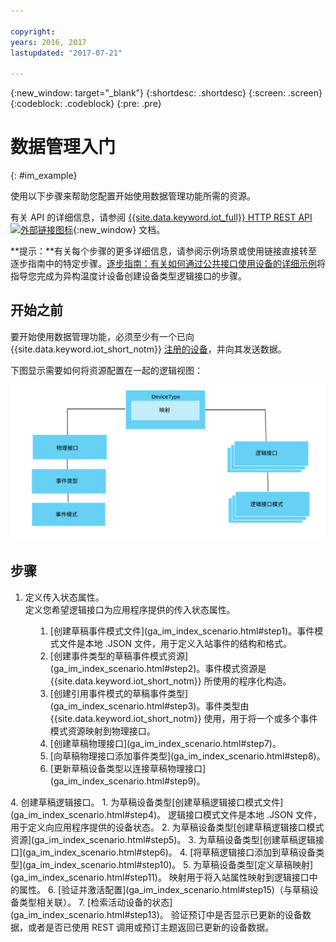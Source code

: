 ```yaml
---

copyright:
years: 2016, 2017
lastupdated: "2017-07-21"

---
```


{:new_window: target="\_blank"}
{:shortdesc: .shortdesc}
{:screen: .screen}
{:codeblock: .codeblock}
{:pre: .pre}

# 数据管理入门
{: #im_example}

使用以下步骤来帮助您配置开始使用数据管理功能所需的资源。

有关 API 的详细信息，请参阅 [{{site.data.keyword.iot_full}} HTTP REST API ![外部链接图标](../../../icons/launch-glyph.svg "外部链接图标")](https://docs.internetofthings.ibmcloud.com/apis/swagger/v0002/state-mgmt.html){:new_window} 文档。


**提示：**有关每个步骤的更多详细信息，请参阅示例场景或使用链接直接转至逐步指南中的特定步骤。[逐步指南：有关如何通过公共接口使用设备的详细示例](ga_im_index_scenario.html#scenario)将指导您完成为异构温度计设备创建设备类型逻辑接口的步骤。


## 开始之前
要开始使用数据管理功能，必须至少有一个已向 {{site.data.keyword.iot_short_notm}} [注册的设备](ga_im_index_scenario.html#step14)，并向其发送数据。  

下图显示需要如何将资源配置在一起的逻辑视图：

![{{site.data.keyword.iot_short_notm}} 中的拓扑资源视图。](images/ga_im_resource_view1.svg "{{site.data.keyword.iot_short_notm}} 中的资源拓扑")

## 步骤

1. 	定义传入状态属性。  
定义您希望逻辑接口为应用程序提供的传入状态属性。  
<dl>
<dd>
<ol>
<li>[创建草稿事件模式文件](ga_im_index_scenario.html#step1)。事件模式文件是本地 .JSON 文件，用于定义入站事件的结构和格式。
<li>[创建事件类型的草稿事件模式资源](ga_im_index_scenario.html#step2)。事件模式资源是 {{site.data.keyword.iot_short_notm}} 所使用的程序化构造。
<li>[创建引用事件模式的草稿事件类型](ga_im_index_scenario.html#step3)。事件类型由 {{site.data.keyword.iot_short_notm}} 使用，用于将一个或多个事件模式资源映射到物理接口。
<li>[创建草稿物理接口](ga_im_index_scenario.html#step7)。
<li>[向草稿物理接口添加事件类型](ga_im_index_scenario.html#step8)。
<li>[更新草稿设备类型以连接草稿物理接口](ga_im_index_scenario.html#step9)。</ol>
</dd>
</dl>
4. 	创建草稿逻辑接口。
 1. 	为草稿设备类型[创建草稿逻辑接口模式文件](ga_im_index_scenario.html#step4)。  
逻辑接口模式文件是本地 .JSON 文件，用于定义向应用程序提供的设备状态。
 2. 为草稿设备类型[创建草稿逻辑接口模式资源](ga_im_index_scenario.html#step5)。
 3.	为草稿设备类型[创建草稿逻辑接口](ga_im_index_scenario.html#step6)。
 4.	[将草稿逻辑接口添加到草稿设备类型](ga_im_index_scenario.html#step10)。
5. 	为草稿设备类型[定义草稿映射](ga_im_index_scenario.html#step11)。   
映射用于将入站属性映射到逻辑接口中的属性。
6. 	[验证并激活配置](ga_im_index_scenario.html#step15)（与草稿设备类型相关联）。
7. 	[检索活动设备的状态](ga_im_index_scenario.html#step13)。  
验证预订中是否显示已更新的设备数据，或者是否已使用 REST 调用或预订主题返回已更新的设备数据。
